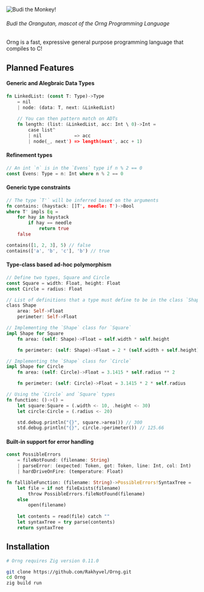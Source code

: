 ![Budi the Monkey!](https://github.com/Rakhyvel/Orng/blob/main/budi.png)
###### Budi the Orangutan, mascot of the Orng Programming Language

Orng is a fast, expressive general purpose programming language that compiles to C!

## Planned Features
#### Generic and Alegbraic Data Types
```rs
fn LinkedList: (const T: Type)->Type
    = nil
    | node: (data: T, next: &LinkedList)
    
    // You can then pattern match on ADTs
    fn length: (list: &LinkedList, acc: Int \ 0)->Int =
        case list^
        | nil            => acc
        | node(_, next') => length(next', acc + 1)
```
#### Refinement types
```rs
// An int `n` is in the `Evens` type if n % 2 == 0
const Evens: Type = n: Int where n % 2 == 0
```
#### Generic type constraints
```rs
// The type `T'` will be inferred based on the arguments
fn contains: (haystack: []T', needle: T')->Bool 
where T' impls Eq =
    for hay in haystack
        if hay == needle
            return true
    false

contains([1, 2, 3], 5) // false
contains(['a', 'b', 'c'], 'b') // true
```
#### Type-class based ad-hoc polymorphism
```rs
// Define two types, Square and Circle
const Square = width: Float, height: Float
const Circle = radius: Float

// List of definitions that a type must define to be in the class `Shape`
class Shape
    area: Self->Float
    perimeter: Self->Float

// Implementing the `Shape` class for `Square`
impl Shape for Square
    fn area: (self: Shape)->Float = self.width * self.height

    fn perimeter: (self: Shape)->Float = 2 * (self.width + self.height)

// Implementing the `Shape` class for `Circle`
impl Shape for Circle
    fn area: (self: Circle)->Float = 3.1415 * self.radius ** 2

    fn perimeter: (self: Circle)->Float = 3.1415 * 2 * self.radius

// Using the `Circle` and `Square` types
fn function: ()->() =
    let square:Square = (.width <- 10, .height <- 30)
    let circle:Circle = (.radius <- 20)

    std.debug.println("{}", square.>area()) // 300
    std.debug.println("{}", circle.>perimeter()) // 125.66
```
#### Built-in support for error handling
```rs
const PossibleErrors
    = fileNotFound: (filename: String)
    | parseError: (expected: Token, got: Token, line: Int, col: Int)
    | hardDriveOnFire: (temperature: Float)

fn fallibleFunction: (filename: String)->PossibleErrors!SyntaxTree =
    let file = if not fileExists(filename)
        throw PossibleErrors.fileNotFound(filename)
    else
        open(filename)
    
    let contents = read(file) catch ""
    let syntaxTree = try parse(contents)
    return syntaxTree
```

## Installation
```sh
# Orng requires Zig version 0.11.0

git clone https://github.com/Rakhyvel/Orng.git
cd Orng
zig build run
```